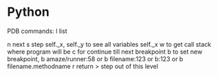 # Python

PDB commands:
l list

n next
s step
self._x, self._y  to see all variables
self._x
w to get call stack where program will be
c for continue till next breakpoint
b to set new breakpoint, b amaze/runner:58    or     b filename:123    or         b:123    or    b  filename.methodname
r return > step out of this level
